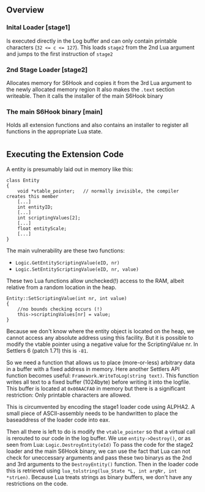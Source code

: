 ## Overview
### Inital Loader [stage1]
Is executed directly in the Log buffer and can only contain 
printable characters (``32 <= c <= 127``).
This loads ``stage2`` from the 2nd Lua argument and jumps to
the first instruction of ``stage2``

### 2nd Stage Loader [stage2]
Allocates memory for S6Hook and copies it from the 3rd 
Lua argument to the newly allocated memory region
It also makes the ``.text`` section writeable.
Then it calls the installer of the main S6Hook binary

### The main S6Hook binary [main]
Holds all extension functions and also contains an installer
to register all functions in the appropriate Lua state.

# 
## Executing the Extension Code

A entity is presumably laid out in memory like this:
```
class Entity
{
	void *vtable_pointer;	// normally invisible, the compiler creates this member
	[...]
	int entityID;
	[...]
	int scriptingValues[2];
	[...]
	float entityScale;
	[...]
}
```
The main vulnerability are these two functions:
 - `Logic.GetEntityScriptingValue(eID, nr)`
 - `Logic.SetEntityScriptingValue(eID, nr, value)`
 
These two Lua functions allow unchecked(!) access to the RAM,
albeit relative from a random location in the heap.

````
Entity::SetScriptingValue(int nr, int value)
{
	//no bounds checking occurs (!)
	this->scriptingValues[nr] = value;
}
````
Because we don't know where the entity object is located on the heap, we cannot 
access any absolute address using this facility.
But it is possible to modify the vtable pointer using a negative value 
for the ScriptingValue nr. In Settlers 6 (patch 1.71) this is ``-81``.

So we need a function that allows us to place (more-or-less) arbitrary data
in a buffer with a fixed address in memory. Here another Settlers API function
becomes useful: ``Framework.WriteToLog(string text)``.
This function writes all text to a fixed buffer (1024byte) before writing it
into the logfile. This buffer is located at ``0x00AACFA0`` in memory but there is
a significant restriction: Only printable characters are allowed.

This is circumvented by encoding the stage1 loader code using ALPHA2.
A small piece of ASCII-assembly needs to be handwritten to place the baseaddress
of the loader code into eax.

Then all there is left to do is modify the ``vtable_pointer`` so that a virtual call
is rerouted to our code in the log buffer.
We use ``entity->Destroy()``, or as seen from Lua: ``Logic.DestroyEntity(eId)``
To pass the code for the stage2 loader and the main S6Hook binary, we can use the fact
that Lua can not check for uneccessary arguments and pass these two binarys as the 2nd and 3rd
arguments to the ``DestroyEntity()`` function. Then in the loader code this is retrieved using 
``lua_tolstring(lua_State *L, int argNr, int *strLen)``. Because Lua treats strings as binary buffers, we don't have any restrictions on the code.